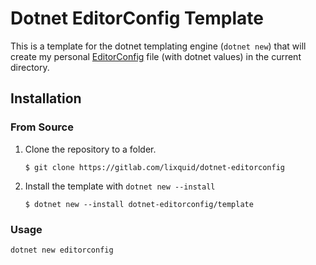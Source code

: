 # Dotnet EditorConfig Template

This is a template for the dotnet templating engine (`dotnet new`) that will
create my personal [EditorConfig](https://editorconfig.org/) file (with
dotnet values) in the current directory.

## Installation

### From Source

1. Clone the repository to a folder.

   ```
   $ git clone https://gitlab.com/lixquid/dotnet-editorconfig
   ```

2. Install the template with `dotnet new --install`

   ```
   $ dotnet new --install dotnet-editorconfig/template
   ```

### Usage

`dotnet new editorconfig`
